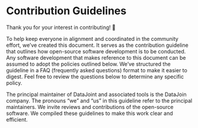 # Contribution Guidelines

Thank you for your interest in contributing! 🤝

To help keep everyone in alignment and coordinated in the community effort, we’ve created this document. It serves as the contribution guideline that outlines how open-source software development is to be conducted. Any software development that makes reference to this document can be assumed to adopt the policies outlined below. We’ve structured the guideline in a FAQ (frequently asked questions) format to make it easier to digest. Feel free to review the questions below to determine any specific policy.

The principal maintainer of DataJoint and associated tools is the DataJoin company. The pronouns “we” and “us” in this guideline refer to the principal maintainers. We invite reviews and contributions of the open-source software. We compiled these guidelines to make this work clear and efficient.